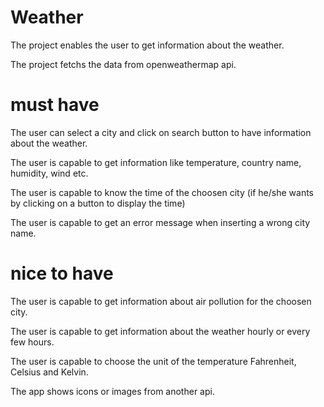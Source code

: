 # Weather

The project enables the user to get information about the weather.

The project fetchs the data from openweathermap api.

# must have


The user can select a city and click on search button to have information about the weather.

The user is capable to get information like temperature, country name, humidity, wind etc.

The user is capable to know the time of the choosen city (if he/she wants by clicking on a button to display the time)

The user is capable to get an error message when inserting a wrong city name.

 
# nice to have

The user is capable to get information about air pollution for the choosen city.

The user is capable to get information about the weather hourly or every few hours.

The user is capable to choose the unit of the temperature Fahrenheit, Celsius and Kelvin.

The app shows icons or images from another api.

